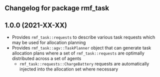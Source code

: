 ## Changelog for package rmf_task

1.0.0 (2021-XX-XX)
------------------
* Provides `rmf_task::requests` to describe various task requests which may be used for allocation planning
* Provides `rmf_task::agv::TaskPlanner` object that can generate task allocation plans where a set of `rmf_task::requests` are optimally distributed across a set of agents
    * `rmf_task::requests::ChargeBattery` requests are automatically injected into the allocation set where necessary
